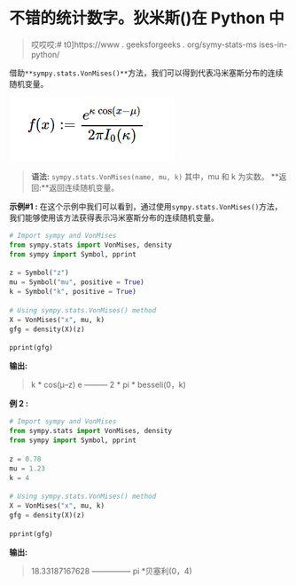 # 不错的统计数字。狄米斯()在 Python 中

> 哎哎哎:# t0]https://www . geeksforgeeks . org/symy-stats-ms ises-in-python/

借助`**sympy.stats.VonMises()**`方法，我们可以得到代表冯米塞斯分布的连续随机变量。

![](img/0e35aedabfae25d18aa98303549374ca.png)

> **语法:** `sympy.stats.VonMises(name, mu, k)`
> 其中，mu 和 k 为实数。
> **返回:**返回连续随机变量。

**示例#1 :**
在这个示例中我们可以看到，通过使用`sympy.stats.VonMises()`方法，我们能够使用该方法获得表示冯米塞斯分布的连续随机变量。

```py
# Import sympy and VonMises
from sympy.stats import VonMises, density
from sympy import Symbol, pprint

z = Symbol("z")
mu = Symbol("mu", positive = True)
k = Symbol("k", positive = True)

# Using sympy.stats.VonMises() method
X = VonMises("x", mu, k)
gfg = density(X)(z)

pprint(gfg)
```

**输出:**

> k * cos(μ–z)
> e
> ———
> 2 * pi * besseli(0，k)

**例 2 :**

```py
# Import sympy and VonMises
from sympy.stats import VonMises, density
from sympy import Symbol, pprint

z = 0.78
mu = 1.23
k = 4

# Using sympy.stats.VonMises() method
X = VonMises("x", mu, k)
gfg = density(X)(z)

pprint(gfg)
```

**输出:**

> 18.33187167628
> —————
> pi *贝塞利(0，4)